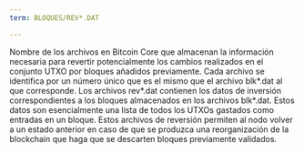 ```yaml
---
term: BLOQUES/REV*.DAT

---
```

Nombre de los archivos en Bitcoin Core que almacenan la información necesaria para revertir potencialmente los cambios realizados en el conjunto UTXO por bloques añadidos previamente. Cada archivo se identifica por un número único que es el mismo que el archivo blk*.dat al que corresponde. Los archivos rev*.dat contienen los datos de inversión correspondientes a los bloques almacenados en los archivos blk*.dat. Estos datos son esencialmente una lista de todos los UTXOs gastados como entradas en un bloque. Estos archivos de reversión permiten al nodo volver a un estado anterior en caso de que se produzca una reorganización de la blockchain que haga que se descarten bloques previamente validados.
